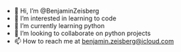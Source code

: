 - 👋 Hi, I’m @BenjaminZeisberg
- 👀 I’m interested in learning to code
- 🌱 I’m currently learning python
- 💞️ I’m looking to collaborate on python projects
- 📫 How to reach me at benjamin.zeisberg@icloud.com

<!---
BenjaminZeisberg/BenjaminZeisberg is a ✨ special ✨ repository because its `README.md` (this file) appears on your GitHub profile.
You can click the Preview link to take a look at your changes.
--->
